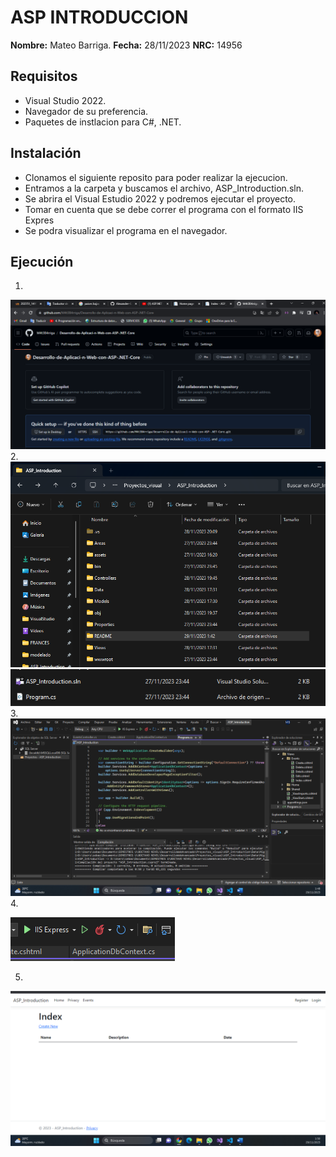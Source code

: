 # ASP INTRODUCCION
**Nombre:** Mateo Barriga.
**Fecha:** 28/11/2023
**NRC:** 14956

## Requisitos

- Visual Studio 2022.
- Navegador de su preferencia. 
- Paquetes de instlacion para C#, .NET. 

## Instalación

- Clonamos el siguiente reposito para poder realizar la ejecucion. 
- Entramos a la carpeta y buscamos el archivo, ASP_Introduction.sln.
- Se abrira el Visual Estudio 2022 y podremos ejecutar el proyecto.
- Tomar en cuenta que se debe correr el programa con el formato IIS Expres
- Se podra visualizar el programa en el navegador.
## Ejecución
1. 
![GET-imagen1](../README/imagenes/imagen1.png)
2. 
![GET-imagen2](../README/imagenes/imagen2.png)
![GET-imagen3](../README/imagenes/imagen3.png)
3. 
![GET-imagen4](../README/imagenes/imagen4.png)
4. 

![GET-imagen5](../README/imagenes/imagen5.png)

5. 
![GET-imagen6](../README/imagenes/imagen6.png)